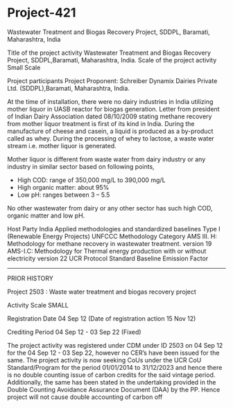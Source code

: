 # Project-421
Wastewater Treatment and Biogas Recovery Project, SDDPL, Baramati, Maharashtra, India

Title of the project activity Wastewater Treatment and Biogas Recovery Project,
SDDPL,Baramati, Maharashtra, India.
Scale of the project activity Small Scale

Project participants Project Proponent: Schreiber Dynamix Dairies Private Ltd.
(SDDPL),Baramati, Maharashtra, India.

At the time of installation, there were no dairy industries in India utilizing mother liquor in UASB
reactor for biogas generation. Letter from president of
Indian Dairy Association dated 08/10/2009 stating methane
recovery from mother liquor treatment is first of its kind in India.  During the manufacture of cheese and casein, a liquid is produced
as a by-product called as whey. During the processing of whey to
lactose, a waste water stream i.e. mother liquor is generated.

Mother liquor is different from waste water from dairy industry or
any industry in similar sector based on following points,
- High COD: range of 350,000 mg/L to 390,000 mg/L
- High organic matter: about 95%
- Low pH: ranges between 3 – 5.5

No other wastewater from dairy or any other sector has such high
COD, organic matter and low pH. 

Host Party India
Applied methodologies and
standardized baselines
Type I (Renewable Energy Projects)
UNFCCC Methodology Category
AMS III. H: Methodology for methane recovery in wastewater
treatment. version 19
AMS-I.C: Methodology for Thermal energy production with or
without electricity version 22
UCR Protocol Standard Baseline Emission Factor
______________
PRIOR HISTORY

Project 2503 : Waste water treatment and biogas recovery project

Activity Scale	SMALL

Registration Date	04 Sep 12 (Date of registration action 15 Nov 12)   

Crediting Period	04 Sep 12 - 03 Sep 22 (Fixed)

The project activity was registered under CDM under ID 2503 on 04 Sep 12 for the 04 Sep 12 - 03
Sep 22, however no CER’s have been issued for the same. The project activity is now seeking CoUs
under the UCR CoU Standard/Program for the period 01/01/2014 to 31/12/2023 and hence there is
no double counting issue of carbon credits for the said vintage period. Additionally, the same has
been stated in the undertaking provided in the Double Counting Avoidance Assurance Document
(DAA) by the PP. Hence project will not cause double accounting of carbon off
